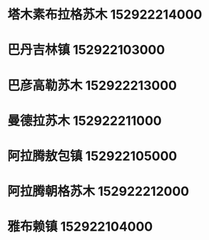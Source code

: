 # 塔木素布拉格苏木 152922214000
# 巴丹吉林镇 152922103000
# 巴彦高勒苏木 152922213000
# 曼德拉苏木 152922211000
# 阿拉腾敖包镇 152922105000
# 阿拉腾朝格苏木 152922212000
# 雅布赖镇 152922104000
